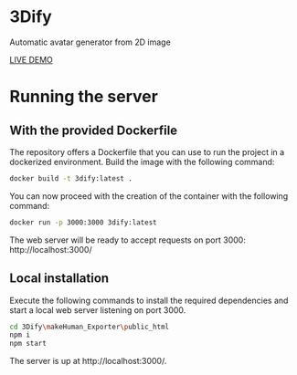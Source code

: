 # 3Dify
Automatic avatar generator from 2D image

[LIVE DEMO](http://isislab.it:30000/3DifyAlpha1)

# Running the server

## With the provided Dockerfile
The repository offers a Dockerfile that you can use to run the project in a dockerized environment.
Build the image with the following command:

```bash
docker build -t 3dify:latest .
```

You can now proceed with the creation of the container with the following command:

```bash
docker run -p 3000:3000 3dify:latest
```

The web server will be ready to accept requests on port 3000: http://localhost:3000/

## Local installation
Execute the following commands to install the required dependencies and start a local web server listening on port 3000.

``` bash
cd 3Dify\makeHuman_Exporter\public_html
npm i
npm start
```

The server is up at http://localhost:3000/.
